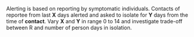 Alerting is based on reporting by symptomatic individuals. 
Contacts of reportee from last **X** days alerted and asked to isolate for **Y** days from the time of **contact**.
Vary **X** and **Y** in range 0 to 14 and investigate trade-off between R and number of person days in isolation.
